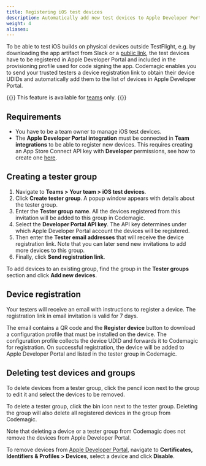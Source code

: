 ```yaml
---
title: Registering iOS test devices
description: Automatically add new test devices to Apple Developer Portal
weight: 4
aliases:
---
```


To be able to test iOS builds on physical devices outside TestFlight, e.g. by downloading the app artifact from Slack or a [public link](../yaml-publishing/public-dashboards), the test devices have to be registered in Apple Developer Portal and included in the provisioning profile used for code signing the app. Codemagic enables you to send your trusted testers a device registration link to obtain their device UDIDs and automatically add them to the list of devices in Apple Developer Portal.

{{<notebox>}}
This feature is available for [teams](../teams/teams) only.
{{</notebox>}}

## Requirements

* You have to be a team owner to manage iOS test devices. 
* The **Apple Developer Portal integration** must be connected in **Team integrations** to be able to register new devices. This requires creating an App Store Connect API key with **Developer** permissions, see how to create one [here](https://developer.apple.com/documentation/appstoreconnectapi/creating_api_keys_for_app_store_connect_api).

## Creating a tester group

1. Navigate to **Teams > Your team > iOS test devices**.
2. Click **Create tester group**. A popup window appears with details about the tester group.
3. Enter the **Tester group name**. All the devices registered from this invitation will be added to this group in Codemagic.
4. Select the **Developer Portal API key**. The API key determines under which Apple Developer Portal account the devices will be registered.
5. Then enter the **Tester email addresses** that will receive the device registration link. Note that you can later send new invitations to add more devices to this group.
6. Finally, click **Send registration link**. 

To add devices to an existing group, find the group in the **Tester groups** section and click **Add new devices**. 

## Device registration

Your testers will receive an email with instructions to register a device. The registration link in email invitation is valid for 7 days.

The email contains a QR code and the **Register device** button to download a configuration profile that must be installed on the device. The configuration profile collects the device UDID and forwards it to Codemagic for registration. On successful registration, the device will be added to Apple Developer Portal and listed in the tester group in Codemagic.

## Deleting test devices and groups

To delete devices from a tester group, click the pencil icon next to the group to edit it and select the devices to be removed. 

To delete a tester group, click the bin icon next to the tester group. Deleting the group will also delete all registered devices in the group from Codemagic.

Note that deleting a device or a tester group from Codemagic does not remove the devices from Apple Developer Portal.

To remove devices from [Apple Developer Portal](https://developer.apple.com/), navigate to **Certificates, Identifiers & Profiles > Devices**, select a device and click **Disable**.
